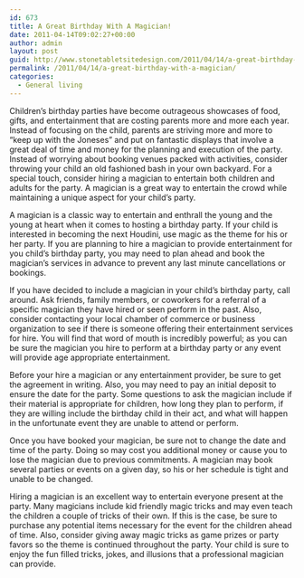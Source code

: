 ```yaml
---
id: 673
title: A Great Birthday With A Magician!
date: 2011-04-14T09:02:27+00:00
author: admin
layout: post
guid: http://www.stonetabletsitedesign.com/2011/04/14/a-great-birthday-with-a-magician/
permalink: /2011/04/14/a-great-birthday-with-a-magician/
categories:
  - General living
---
```

Children’s birthday parties have become outrageous showcases of food, gifts, and entertainment that are costing parents more and more each year. Instead of focusing on the child, parents are striving more and more to “keep up with the Joneses” and put on fantastic displays that involve a great deal of time and money for the planning and execution of the party. Instead of worrying about booking venues packed with activities, consider throwing your child an old fashioned bash in your own backyard. For a special touch, consider hiring a magician to entertain both children and adults for the party. A magician is a great way to entertain the crowd while maintaining a unique aspect for your child’s party.

A magician is a classic way to entertain and enthrall the young and the young at heart when it comes to hosting a birthday party. If your child is interested in becoming the next Houdini, use magic as the theme for his or her party. If you are planning to hire a magician to provide entertainment for you child’s birthday party, you may need to plan ahead and book the magician’s services in advance to prevent any last minute cancellations or bookings.

If you have decided to include a magician in your child’s birthday party, call around. Ask friends, family members, or coworkers for a referral of a specific magician they have hired or seen perform in the past. Also, consider contacting your local chamber of commerce or business organization to see if there is someone offering their entertainment services for hire. You will find that word of mouth is incredibly powerful; as you can be sure the magician you hire to perform at a birthday party or any event will provide age appropriate entertainment.

Before your hire a magician or any entertainment provider, be sure to get the agreement in writing. Also, you may need to pay an initial deposit to ensure the date for the party. Some questions to ask the magician include if their material is appropriate for children, how long they plan to perform, if they are willing include the birthday child in their act, and what will happen in the unfortunate event they are unable to attend or perform.

Once you have booked your magician, be sure not to change the date and time of the party. Doing so may cost you additional money or cause you to lose the magician due to previous commitments. A magician may book several parties or events on a given day, so his or her schedule is tight and unable to be changed.

Hiring a magician is an excellent way to entertain everyone present at the party. Many magicians include kid friendly magic tricks and may even teach the children a couple of tricks of their own. If this is the case, be sure to purchase any potential items necessary for the event for the children ahead of time. Also, consider giving away magic tricks as game prizes or party favors so the theme is continued throughout the party. Your child is sure to enjoy the fun filled tricks, jokes, and illusions that a professional magician can provide.